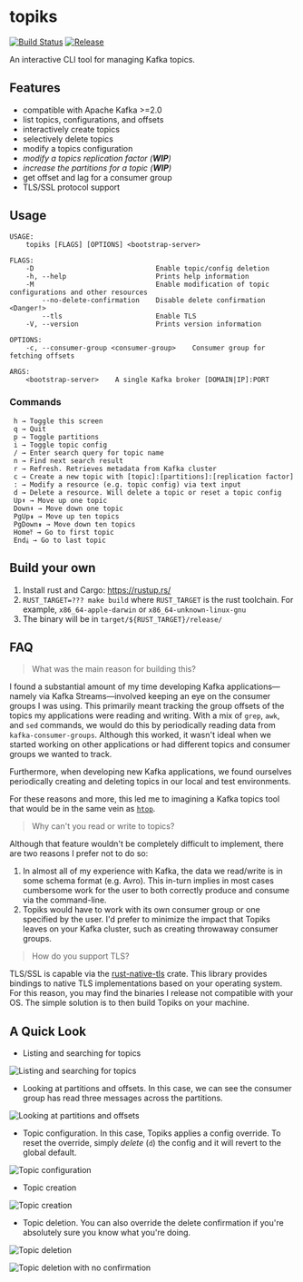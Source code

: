 # topiks

[![Build Status](https://travis-ci.org/kdrakon/topiks.svg?branch=master)](https://travis-ci.org/kdrakon/topiks)
[![Release](https://img.shields.io/github/tag-date/kdrakon/topiks.svg?style=popout)](https://github.com/kdrakon/topiks/releases)

An interactive CLI tool for managing Kafka topics.

## Features
- compatible with Apache Kafka >=2.0
- list topics, configurations, and offsets
- interactively create topics
- selectively delete topics
- modify a topics configuration
- _modify a topics replication factor (**WIP**)_
- _increase the partitions for a topic (**WIP**)_
- get offset and lag for a consumer group 
- TLS/SSL protocol support

## Usage
```
USAGE:
    topiks [FLAGS] [OPTIONS] <bootstrap-server>

FLAGS:
    -D                              Enable topic/config deletion
    -h, --help                      Prints help information
    -M                              Enable modification of topic configurations and other resources
        --no-delete-confirmation    Disable delete confirmation <Danger!>
        --tls                       Enable TLS
    -V, --version                   Prints version information

OPTIONS:
    -c, --consumer-group <consumer-group>    Consumer group for fetching offsets

ARGS:
    <bootstrap-server>    A single Kafka broker [DOMAIN|IP]:PORT
```

### Commands
```
 h → Toggle this screen
 q → Quit
 p → Toggle partitions
 i → Toggle topic config
 / → Enter search query for topic name
 n → Find next search result
 r → Refresh. Retrieves metadata from Kafka cluster
 c → Create a new topic with [topic]:[partitions]:[replication factor]
 : → Modify a resource (e.g. topic config) via text input
 d → Delete a resource. Will delete a topic or reset a topic config
 Up⬆ → Move up one topic
 Down⬇ → Move down one topic
 PgUp⇞ → Move up ten topics
 PgDown⇟ → Move down ten topics
 Home⤒ → Go to first topic
 End⤓ → Go to last topic
```

## Build your own
1. Install rust and Cargo: https://rustup.rs/
1. `RUST_TARGET=??? make build` where `RUST_TARGET` is the rust toolchain. For example, `x86_64-apple-darwin` or `x86_64-unknown-linux-gnu`
1. The binary will be in `target/${RUST_TARGET}/release/`

## FAQ

> What was the main reason for building this?

I found a substantial amount of my time developing Kafka applications—namely via Kafka Streams—involved keeping an eye on the consumer groups I was using. This primarily meant tracking the group offsets of the topics my applications were reading and writing. With a mix of `grep`, `awk`, and `sed` commands, we would do this by periodically reading data from `kafka-consumer-groups`. Although this worked, it wasn't ideal when we started working on other applications or had different topics and consumer groups we wanted to track. 

Furthermore, when developing new Kafka applications, we found ourselves periodically creating and deleting topics in our local and test environments.

For these reasons and more, this led me to imagining a Kafka topics tool that would be in the same vein as [`htop`](https://github.com/hishamhm/htop).

> Why can't you read or write to topics?

Although that feature wouldn't be completely difficult to implement, there are two reasons I prefer not to do so:
1. In almost all of my experience with Kafka, the data we read/write is in some schema format (e.g. Avro). This in-turn implies in most cases cumbersome work for the user to both correctly produce and consume via the command-line.
1. Topiks would have to work with its own consumer group or one specified by the user. I'd prefer to minimize the impact that Topiks leaves on your Kafka cluster, such as creating throwaway consumer groups. 

> How do you support TLS?

TLS/SSL is capable via the [rust-native-tls](https://github.com/sfackler/rust-native-tls) crate. This library provides bindings to native TLS implementations based on your operating system. For this reason, you may find the binaries I release not compatible with your OS. The simple solution is to then build Topiks on your machine.


## A Quick Look

- Listing and searching for topics

![Listing and searching for topics](https://media.giphy.com/media/uAC8ZsyWXCXBHjD3Pm/source.gif)

- Looking at partitions and offsets. In this case, we can see the consumer group has read three messages across the partitions.

![Looking at partitions and offsets](https://media.giphy.com/media/iAQ9GQL2YhHPFif946/source.gif)

- Topic configuration. In this case, Topiks applies a config override. To reset the override, simply _delete_ (`d`) the config and it will revert to the global default.

![Topic configuration](https://media.giphy.com/media/5WISIFAMqL7arpUI7P/source.gif)

- Topic creation

![Topic creation](https://media.giphy.com/media/uW0OJov8h6PBLdlJOH/source.gif)

- Topic deletion. You can also override the delete confirmation if you're absolutely sure you know what you're doing.

![Topic deletion](https://media.giphy.com/media/1yTgifHut4OYCaCgvP/source.gif)

![Topic deletion with no confirmation](https://media.giphy.com/media/4To21zk1fonihRrZBU/source.gif)

